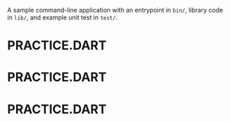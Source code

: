 A sample command-line application with an entrypoint in `bin/`, library code
in `lib/`, and example unit test in `test/`.
# PRACTICE.DART
# PRACTICE.DART
# PRACTICE.DART
